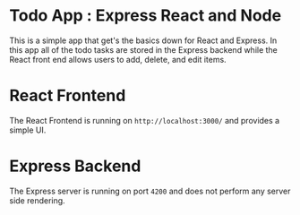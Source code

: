# Todo App : Express React and Node

This is a simple app that get's the basics down for React and Express. In this app all of the todo tasks are stored in the Express backend while the React front end allows users to add, delete, and edit items.

# React Frontend
The React Frontend is running on `http://localhost:3000/` and provides a simple UI.

# Express Backend
The Express server is running on port `4200` and does not perform any server side rendering.
